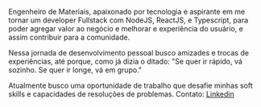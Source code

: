 
Engenheiro de Materiais, apaixonado por tecnologia e aspirante em me tornar um developer Fullstack com NodeJS, ReactJS, e Typescript, para poder agregar valor ao negócio e melhorar e experiência do usuário, e assim contribuir para a comunidade.

Nessa jornada de desenvolvimento pessoal busco amizades e trocas de experiências, até porque, como já dizia o ditado:
"Se quer ir rápido, vá sozinho. Se quer ir longe, vá em grupo."

Atualmente busco uma oportunidade de trabalho que desafie minhas soft skills e capacidades de resoluções de problemas. 
Contato: [Linkedin](https://www.linkedin.com/in/gustavomoripeixoto)
